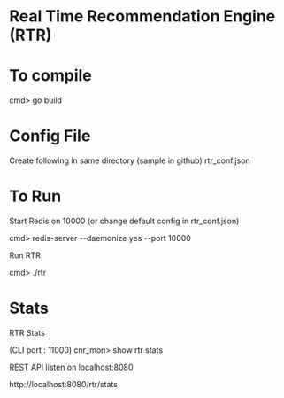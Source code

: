 # Real Time Recommendation Engine (RTR)

# To compile

cmd> go build

# Config File
Create following in same directory (sample in github)
rtr_conf.json

# To Run

Start Redis on 10000 (or change default config in rtr_conf.json)

cmd> redis-server --daemonize yes --port 10000

Run RTR

cmd> ./rtr



# Stats

RTR Stats

(CLI port : 11000)
cnr_mon> show rtr stats

REST API listen on localhost:8080

http://localhost:8080/rtr/stats

